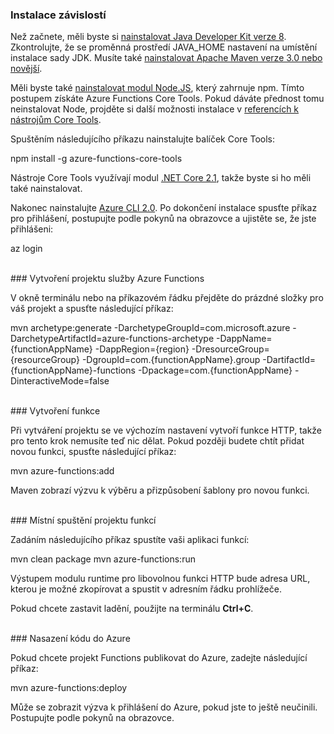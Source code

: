 ### <a name="install-dependencies"></a>Instalace závislostí

Než začnete, měli byste si <a href="https://go.microsoft.com/fwlink/?linkid=2016706" target="_blank">nainstalovat Java Developer Kit verze 8</a>. Zkontrolujte, že se proměnná prostředí JAVA_HOME nastavení na umístění instalace sady JDK. Musíte také <a href="https://go.microsoft.com/fwlink/?linkid=2016384" target="_blank">nainstalovat Apache Maven verze 3.0 nebo novější</a>.

Měli byste také <a href="https://go.microsoft.com/fwlink/?linkid=2016195" target="_blank">nainstalovat modul Node.JS</a>, který zahrnuje npm. Tímto postupem získáte Azure Functions Core Tools. Pokud dáváte přednost tomu neinstalovat Node, projděte si další možnosti instalace v <a href="https://go.microsoft.com/fwlink/?linkid=2016192" target="_blank">referencích k nástrojům Core Tools</a>.

Spuštěním následujícího příkazu nainstalujte balíček Core Tools:

<MarkdownHighlighter>npm install -g azure-functions-core-tools</MarkdownHighlighter>

Nástroje Core Tools využívají modul <a href="https://go.microsoft.com/fwlink/?linkid=2016373" target="_blank">.NET Core 2.1</a>, takže byste si ho měli také nainstalovat.

Nakonec nainstalujte <a href="https://go.microsoft.com/fwlink/?linkid=2016701" target="_blank">Azure CLI 2.0</a>. Po dokončení instalace spusťte příkaz pro přihlášení, postupujte podle pokynů na obrazovce a ujistěte se, že jste přihlášeni:

<MarkdownHighlighter>az login</MarkdownHighlighter>

<br/>
### <a name="create-an-azure-functions-project"></a>Vytvoření projektu služby Azure Functions

V okně terminálu nebo na příkazovém řádku přejděte do prázdné složky pro váš projekt a spusťte následující příkaz:

<MarkdownHighlighter>mvn archetype:generate -DarchetypeGroupId=com.microsoft.azure -DarchetypeArtifactId=azure-functions-archetype -DappName={functionAppName} -DappRegion={region} -DresourceGroup={resourceGroup} -DgroupId=com.{functionAppName}.group -DartifactId={functionAppName}-functions -Dpackage=com.{functionAppName} -DinteractiveMode=false</MarkdownHighlighter>

<br/>
### <a name="create-a-function"></a>Vytvoření funkce

Při vytváření projektu se ve výchozím nastavení vytvoří funkce HTTP, takže pro tento krok nemusíte teď nic dělat. Pokud později budete chtít přidat novou funkci, spusťte následující příkaz:

<MarkdownHighlighter>mvn azure-functions:add</MarkdownHighlighter>

Maven zobrazí výzvu k výběru a přizpůsobení šablony pro novou funkci.

<br/>
### <a name="run-your-function-project-locally"></a>Místní spuštění projektu funkcí

Zadáním následujícího příkaz spustíte vaši aplikaci funkcí:

<MarkdownHighlighter>mvn clean package</MarkdownHighlighter>
<MarkdownHighlighter>mvn azure-functions:run</MarkdownHighlighter>

Výstupem modulu runtime pro libovolnou funkci HTTP bude adresa URL, kterou je možné zkopírovat a spustit v adresním řádku prohlížeče.

Pokud chcete zastavit ladění, použijte na terminálu **Ctrl+C**.

<br/>
### <a name="deploy-your-code-to-azure"></a>Nasazení kódu do Azure

Pokud chcete projekt Functions publikovat do Azure, zadejte následující příkaz:

<MarkdownHighlighter>mvn azure-functions:deploy</MarkdownHighlighter>

Může se zobrazit výzva k přihlášení do Azure, pokud jste to ještě neučinili. Postupujte podle pokynů na obrazovce.
